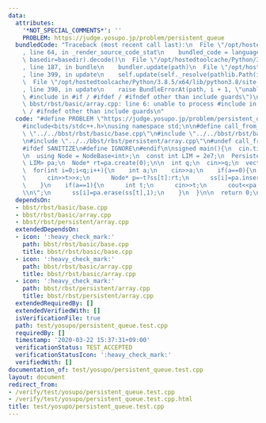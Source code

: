 ```yaml
---
data:
  attributes:
    '*NOT_SPECIAL_COMMENTS*': ''
    PROBLEM: https://judge.yosupo.jp/problem/persistent_queue
  bundledCode: "Traceback (most recent call last):\n  File \"/opt/hostedtoolcache/Python/3.8.5/x64/lib/python3.8/site-packages/onlinejudge_verify/documentation/build.py\"\
    , line 64, in _render_source_code_stat\n    bundled_code = language.bundle(stat.path,\
    \ basedir=basedir).decode()\n  File \"/opt/hostedtoolcache/Python/3.8.5/x64/lib/python3.8/site-packages/onlinejudge_verify/languages/cplusplus.py\"\
    , line 187, in bundle\n    bundler.update(path)\n  File \"/opt/hostedtoolcache/Python/3.8.5/x64/lib/python3.8/site-packages/onlinejudge_verify/languages/cplusplus_bundle.py\"\
    , line 399, in update\n    self.update(self._resolve(pathlib.Path(included), included_from=path))\n\
    \  File \"/opt/hostedtoolcache/Python/3.8.5/x64/lib/python3.8/site-packages/onlinejudge_verify/languages/cplusplus_bundle.py\"\
    , line 398, in update\n    raise BundleErrorAt(path, i + 1, \"unable to process\
    \ #include in #if / #ifdef / #ifndef other than include guards\")\nonlinejudge_verify.languages.cplusplus_bundle.BundleErrorAt:\
    \ bbst/rbst/basic/array.cpp: line 6: unable to process #include in #if / #ifdef\
    \ / #ifndef other than include guards\n"
  code: "#define PROBLEM \"https://judge.yosupo.jp/problem/persistent_queue\"\n\n\
    #include<bits/stdc++.h>\nusing namespace std;\n\n#define call_from_test\n#include\
    \ \"../../bbst/rbst/basic/base.cpp\"\n#include \"../../bbst/rbst/basic/array.cpp\"\
    \n#include \"../../bbst/rbst/persistent/array.cpp\"\n#undef call_from_test\n\n\
    #ifdef SANITIZE\n#define IGNORE\n#endif\n\nsigned main(){\n  cin.tie(0);\n  ios::sync_with_stdio(0);\n\
    \n  using Node = NodeBase<int>;\n  const int LIM = 2e7;\n  PersistentArray<Node,\
    \ LIM> pa;\n  Node* rt=pa.create(0);\n\n  int q;\n  cin>>q;\n  vector<Node*> ss(q,nullptr);\n\
    \  for(int i=0;i<q;i++){\n    int a;\n    cin>>a;\n    if(a==0){\n      int t,x;\n\
    \      cin>>t>>x;\n      Node* p=~t?ss[t]:rt;\n      ss[i]=pa.insert(p,p->cnt,Node(x));\n\
    \    }\n    if(a==1){\n      int t;\n      cin>>t;\n      cout<<pa.get_val(ss[t],1)<<\"\
    \\n\";\n      ss[i]=pa.erase(ss[t],1);\n    }\n  }\n\n  return 0;\n}\n"
  dependsOn:
  - bbst/rbst/basic/base.cpp
  - bbst/rbst/basic/array.cpp
  - bbst/rbst/persistent/array.cpp
  extendedDependsOn:
  - icon: ':heavy_check_mark:'
    path: bbst/rbst/basic/base.cpp
    title: bbst/rbst/basic/base.cpp
  - icon: ':heavy_check_mark:'
    path: bbst/rbst/basic/array.cpp
    title: bbst/rbst/basic/array.cpp
  - icon: ':heavy_check_mark:'
    path: bbst/rbst/persistent/array.cpp
    title: bbst/rbst/persistent/array.cpp
  extendedRequiredBy: []
  extendedVerifiedWith: []
  isVerificationFile: true
  path: test/yosupo/persistent_queue.test.cpp
  requiredBy: []
  timestamp: '2020-03-22 15:37:31+09:00'
  verificationStatus: TEST_ACCEPTED
  verificationStatusIcon: ':heavy_check_mark:'
  verifiedWith: []
documentation_of: test/yosupo/persistent_queue.test.cpp
layout: document
redirect_from:
- /verify/test/yosupo/persistent_queue.test.cpp
- /verify/test/yosupo/persistent_queue.test.cpp.html
title: test/yosupo/persistent_queue.test.cpp
---
```

